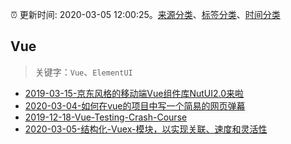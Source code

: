 :alarm_clock: 更新时间: 2020-03-05 12:00:25。[来源分类](../README.md)、[标签分类](../TAGS.md)、[时间分类](../TIMELINE.md)

## Vue


> 关键字：`Vue`、`ElementUI`



- [2019-03-15-京东风格的移动端Vue组件库NutUI2.0来啦](https://jdc.jd.com/archives/212979) 
- [2020-03-04-如何在vue的项目中写一个简易的网页弹幕](https://juejin.im/post/5e5f6b80e51d4527196d5e18) 
- [2019-12-18-Vue-Testing-Crash-Course](https://dev.to/blacksonic/vue-testing-crash-course-59kl) 
- [2020-03-05-结构化-Vuex-模块，以实现关联、速度和灵活性](https://javascriptweekly.com/link/63628/web) 